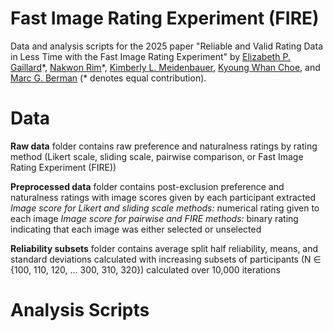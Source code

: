 # Fast Image Rating Experiment (FIRE)
Data and analysis scripts for the 2025 paper "Reliable and Valid Rating Data in Less Time with the Fast Image Rating Experiment" by [Elizabeth P. Gaillard](https://github.com/egaillar)\*, [Nakwon Rim](https://nwrim.github.io)\*, [Kimberly L. Meidenbauer](https://kim-meidenbauer.github.io/), [Kyoung Whan Choe](https://kywch.github.io), and [Marc G. Berman](https://voices.uchicago.edu/bermanlab/) (* denotes equal contribution).

# Data
**Raw data** folder contains raw preference and naturalness ratings by rating method (Likert scale, sliding scale, pairwise comparison, or Fast Image Rating Experiment (FIRE))

**Preprocessed data** folder contains post-exclusion preference and naturalness ratings with image scores given by each participant extracted 
        *Image score for Likert and sliding scale methods:* numerical rating given to each image
        *Image score for pairwise and FIRE methods:* binary rating indicating that each image was either selected or unselected
        
**Reliability subsets** folder contains average split half reliability, means, and standard deviations calculated with increasing subsets of participants (N ∈ {100, 110, 120, … 300, 310, 320}) calculated over 10,000 iterations

# Analysis Scripts
